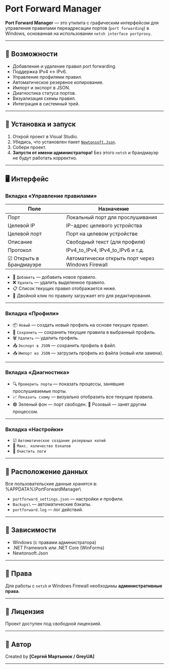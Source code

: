 # Port Forward Manager

**Port Forward Manager** — это утилита с графическим интерфейсом для управления правилами переадресации портов (`port forwarding`) в Windows, основанная на использовании `netsh interface portproxy`.

---

## 🔧 Возможности

- Добавление и удаление правил port forwarding.
- Поддержка IPv4 ↔ IPv6.
- Управление профилями правил.
- Автоматическое резервное копирование.
- Импорт и экспорт в JSON.
- Диагностика статуса портов.
- Визуализация схемы правил.
- Интеграция в системный трей.

---

## 🚀 Установка и запуск

1. Открой проект в Visual Studio.
2. Убедись, что установлен пакет [`Newtonsoft.Json`](https://www.nuget.org/packages/Newtonsoft.Json).
3. Собери проект.
4. **Запусти от имени администратора!** Без этого `netsh` и брандмауэр не будут работать корректно.

---

## 🖥️ Интерфейс

### Вкладка «Управление правилами»

| Поле               | Назначение                             |
|--------------------|----------------------------------------|
| Порт               | Локальный порт для прослушивания       |
| Целевой IP         | IP-адрес целевого устройства           |
| Целевой порт       | Порт на целевом устройстве             |
| Описание           | Свободный текст (для профиля)          |
| Протокол           | IPv4_to_IPv4, IPv4_to_IPv6 и т.д.      |
| ☑ Открыть в Брандмауэре | Автоматически открыть порт через Windows Firewall |

- 🔘 `Добавить` — добавить новое правило.
- ❌ `Удалить` — удалить выделенное правило.
- 📋 Список текущих правил отображается ниже.
- 🔄 Двойной клик по правилу загружает его для редактирования.

---

### Вкладка «Профили»

- 📦 `Новый` — создать новый профиль на основе текущих правил.
- 💾 `Сохранить` — сохранить текущие правила в выбранный профиль.
- 🗑️ `Удалить` — удалить профиль.
- 📤 `Экспорт в JSON` — сохранить профиль в файл.
- 📥 `Импорт из JSON` — загрузить профиль из файла (новый или замена).

---

### Вкладка «Диагностика»

- 🔍 `Проверить порты` — показать процессы, занявшие прослушиваемые порты.
- 📈 `Показать схему` — визуально отобразить все текущие правила.
- 🟢 Зеленый фон — порт свободен. 🔴 Розовый — занят другим процессом.

---

### Вкладка «Настройки»

- ☑ `Автоматическое создание резервных копий`
- 🔢 `Макс. количество бэкапов`
- 🧹 `Очистить логи`

---

## 📁 Расположение данных

Все пользовательские данные хранятся в:
%APPDATA%\PortForwardManager\

- `portforward_settings.json` — настройки и профили.
- `Backups\` — автоматические бэкапы.
- `portforward.log` — лог действий.

---

## 📌 Зависимости

- Windows (с правами администратора)
- .NET Framework или .NET Core (WinForms)
- Newtonsoft.Json

---

## 🔐 Права

Для работы с `netsh` и Windows Firewall необходимы **административные права**.

---

## 📝 Лицензия

Проект доступен под свободной лицензией.

---

## 👤 Автор

Created by **[Сергей Мартынюк / GreyUA]**

---
